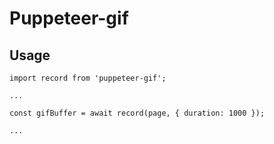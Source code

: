 # Puppeteer-gif

## Usage

```
import record from 'puppeteer-gif';

...

const gifBuffer = await record(page, { duration: 1000 });

...

```